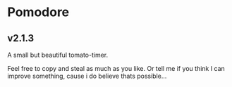 # Pomodore
## v2.1.3

A small but beautiful tomato-timer.

Feel free to copy and steal as much as you like. Or tell me if you think I can improve something, cause i do believe thats possible...
